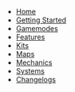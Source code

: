 - [Home](/)
- [Getting Started]()
- [Gamemodes]()
- [Features](/features/)
- [Kits](/kits/)
- [Maps](/maps/)
- [Mechanics](/mechanics/)
- [Systems](/systems/)
- [Changelogs](/changelogs/)
